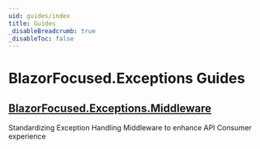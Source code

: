 ```yaml
---
uid: guides/index
title: Guides
_disableBreadcrumb: true
_disableToc: false
---
```


# BlazorFocused.Exceptions Guides

## [BlazorFocused.Exceptions.Middleware](middleware/index.md)

Standardizing Exception Handling Middleware to enhance API Consumer experience
